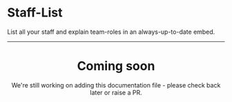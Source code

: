 # Staff-List

List all your staff and explain team-roles in an always-up-to-date embed.

---
<center><h1>Coming soon</h1></center>
<center>We're still working on adding this documentation file - please check back later or raise a PR.</center>